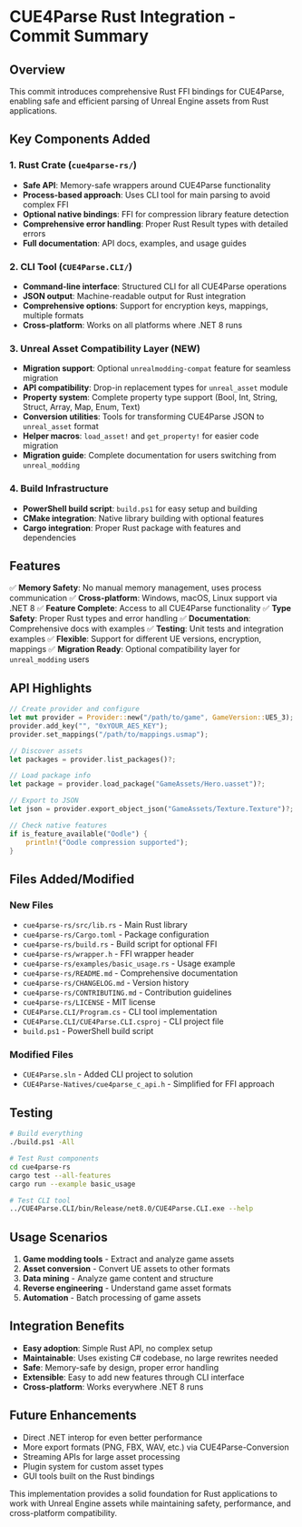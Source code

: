 # CUE4Parse Rust Integration - Commit Summary

## Overview

This commit introduces comprehensive Rust FFI bindings for CUE4Parse, enabling safe and efficient parsing of Unreal Engine assets from Rust applications.

## Key Components Added

### 1. Rust Crate (`cue4parse-rs/`)
- **Safe API**: Memory-safe wrappers around CUE4Parse functionality
- **Process-based approach**: Uses CLI tool for main parsing to avoid complex FFI
- **Optional native bindings**: FFI for compression library feature detection
- **Comprehensive error handling**: Proper Rust Result types with detailed errors
- **Full documentation**: API docs, examples, and usage guides

### 2. CLI Tool (`CUE4Parse.CLI/`)
- **Command-line interface**: Structured CLI for all CUE4Parse operations
- **JSON output**: Machine-readable output for Rust integration
- **Comprehensive options**: Support for encryption keys, mappings, multiple formats
- **Cross-platform**: Works on all platforms where .NET 8 runs

### 3. Unreal Asset Compatibility Layer (NEW)
- **Migration support**: Optional `unrealmodding-compat` feature for seamless migration
- **API compatibility**: Drop-in replacement types for `unreal_asset` module
- **Property system**: Complete property type support (Bool, Int, String, Struct, Array, Map, Enum, Text)
- **Conversion utilities**: Tools for transforming CUE4Parse JSON to `unreal_asset` format
- **Helper macros**: `load_asset!` and `get_property!` for easier code migration
- **Migration guide**: Complete documentation for users switching from `unreal_modding`

### 4. Build Infrastructure
- **PowerShell build script**: `build.ps1` for easy setup and building
- **CMake integration**: Native library building with optional features
- **Cargo integration**: Proper Rust package with features and dependencies

## Features

✅ **Memory Safety**: No manual memory management, uses process communication
✅ **Cross-platform**: Windows, macOS, Linux support via .NET 8
✅ **Feature Complete**: Access to all CUE4Parse functionality
✅ **Type Safety**: Proper Rust types and error handling
✅ **Documentation**: Comprehensive docs with examples
✅ **Testing**: Unit tests and integration examples
✅ **Flexible**: Support for different UE versions, encryption, mappings
✅ **Migration Ready**: Optional compatibility layer for `unreal_modding` users

## API Highlights

```rust
// Create provider and configure
let mut provider = Provider::new("/path/to/game", GameVersion::UE5_3);
provider.add_key("", "0xYOUR_AES_KEY");
provider.set_mappings("/path/to/mappings.usmap");

// Discover assets
let packages = provider.list_packages()?;

// Load package info
let package = provider.load_package("GameAssets/Hero.uasset")?;

// Export to JSON
let json = provider.export_object_json("GameAssets/Texture.Texture")?;

// Check native features
if is_feature_available("Oodle") {
    println!("Oodle compression supported");
}
```

## Files Added/Modified

### New Files
- `cue4parse-rs/src/lib.rs` - Main Rust library
- `cue4parse-rs/Cargo.toml` - Package configuration
- `cue4parse-rs/build.rs` - Build script for optional FFI
- `cue4parse-rs/wrapper.h` - FFI wrapper header
- `cue4parse-rs/examples/basic_usage.rs` - Usage example
- `cue4parse-rs/README.md` - Comprehensive documentation
- `cue4parse-rs/CHANGELOG.md` - Version history
- `cue4parse-rs/CONTRIBUTING.md` - Contribution guidelines
- `cue4parse-rs/LICENSE` - MIT license
- `CUE4Parse.CLI/Program.cs` - CLI tool implementation
- `CUE4Parse.CLI/CUE4Parse.CLI.csproj` - CLI project file
- `build.ps1` - PowerShell build script

### Modified Files
- `CUE4Parse.sln` - Added CLI project to solution
- `CUE4Parse-Natives/cue4parse_c_api.h` - Simplified for FFI approach

## Testing

```bash
# Build everything
./build.ps1 -All

# Test Rust components
cd cue4parse-rs
cargo test --all-features
cargo run --example basic_usage

# Test CLI tool
../CUE4Parse.CLI/bin/Release/net8.0/CUE4Parse.CLI.exe --help
```

## Usage Scenarios

1. **Game modding tools** - Extract and analyze game assets
2. **Asset conversion** - Convert UE assets to other formats
3. **Data mining** - Analyze game content and structure
4. **Reverse engineering** - Understand game asset formats
5. **Automation** - Batch processing of game assets

## Integration Benefits

- **Easy adoption**: Simple Rust API, no complex setup
- **Maintainable**: Uses existing C# codebase, no large rewrites needed
- **Safe**: Memory-safe by design, proper error handling
- **Extensible**: Easy to add new features through CLI interface
- **Cross-platform**: Works everywhere .NET 8 runs

## Future Enhancements

- Direct .NET interop for even better performance
- More export formats (PNG, FBX, WAV, etc.) via CUE4Parse-Conversion
- Streaming APIs for large asset processing
- Plugin system for custom asset types
- GUI tools built on the Rust bindings

This implementation provides a solid foundation for Rust applications to work with Unreal Engine assets while maintaining safety, performance, and cross-platform compatibility.
